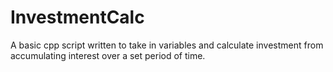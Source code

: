 # InvestmentCalc

A basic cpp script written to take in variables and calculate investment from accumulating interest over a set period of time. 
